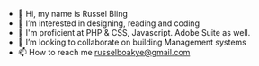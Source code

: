 - 👋 Hi, my name is Russel Bling
- 👀 I’m interested in designing, reading and coding
- 💪 I'm proficient at PHP & CSS, Javascript. Adobe Suite as well.
- 💞️ I’m looking to collaborate on building Management systems
- 📫 How to reach me russelboakye@gmail.com

<!---
blingyplus/blingyplus is a ✨ special ✨ repository because its `README.md` (this file) appears on your GitHub profile.
You can click the Preview link to take a look at your changes.
--->
